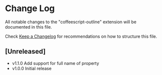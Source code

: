 # Change Log

All notable changes to the "coffeescript-outline" extension will be documented in this file.

Check [Keep a Changelog](http://keepachangelog.com/) for recommendations on how to structure this file.

## [Unreleased]

- v1.1.0 Add support for full name of property
- v1.0.0 Initial release
